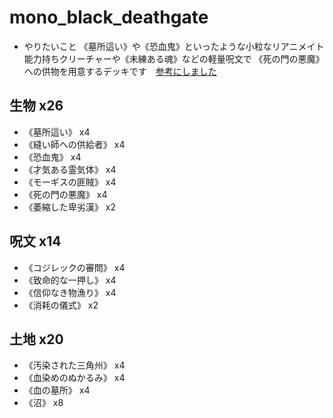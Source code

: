 # mono_black_deathgate
    
- やりたいこと
  《墓所這い》や《恐血鬼》といったような小粒なリアニメイト能力持ちクリーチャーや《未練ある魂》などの軽量呪文で
  《死の門の悪魔》への供物を用意するデッキです　[参考にしました](https://www.hareruyamtg.com/ja/deck/225997/show/)

## 生物 x26
- 《墓所這い》 x4
- 《縫い師への供給者》 x4
- 《恐血鬼》 x4
- 《才気ある霊気体》 x4
- 《モーギスの匪賊》 x4
- 《死の門の悪魔》 x4
- 《萎縮した卑劣漢》 x2

## 呪文 x14
- 《コジレックの審問》 x4
- 《致命的な一押し》 x4
- 《信仰なき物漁り》 x4
- 《消耗の儀式》 x2

## 土地 x20
- 《汚染された三角州》 x4
- 《血染めのぬかるみ》 x4
- 《血の墓所》 x4
- 《沼》 x8
